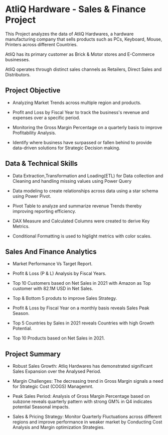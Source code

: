 # AtliQ Hardware - Sales & Finance Project

This Project analyzes the data of AtliQ Hardwares, a hardware manufacturing company that sells products such as PCs, Keyboard, Mouse, Printers across different Countries.

AtliQ has its primary customer as Brick & Motor stores and E-Commerce businesses.

AtliQ operates through distinct sales channels as Retailers, Direct Sales and Distributors.

Project Objective
-------------------------------------
- Analyzing Market Trends across multiple region and products.

- Profit and Loss by Fiscal Year to track the business's revenue and expenses over a specific period.

- Monitoring the Gross Margin Percentage on a quarterly basis to improve Profitability Analysis.

- Identify where business have surpassed or fallen behind to provide data-driven solutions for Strategic Decision making.

Data & Technical Skills
--------------------------------------------
* Data Extraction,Transformation and Loading(ETL) for Data collection and Cleaning and handling missing values using Power Query

- Data modeling to create relationships across data using a star schema using Power Pivot.

- Pivot Table to analyze and summarize revenue Trends thereby improving reporting efficiency.

- DAX Measure and Calculated Columns were created to derive Key Metrics.

- Conditional Formatting is used to higlight metrics with color scales.

Sales And Finance Analytics
-------------------------------------------------
- Market Performance Vs Target Report.
  
- Profit & Loss (P & L) Analysis by Fiscal Years.
  
- Top 10 Customers based on Net Sales in 2021 with Amazon as Top customer with 82.1M USD in Net Sales.

- Top & Bottom 5 produts to improve Sales Strategy.

- Profit & Loss by Fiscal Year on a monthly basis reveals Sales Peak Season.
  
- Top 5 Countries by Sales in 2021 reveals Countries with high Growth Potential.

- Top 10 Products based on Net Sales in 2021.

 Project Summary
  -----------------------------------------------------------
  - Robust Sales Growth: Atliq Hardwares has demonstrated significant Sales Expansion over the Analysed Period.

  - Margin Challenges: The decreasing trend in Gross Margin signals a need for Strategic Cost (COGS) Managemnt.
 
  - Peak Sales Period: Analysis of Gross Margin Percentage based on subzone reveals quarterly pattern with strong GM% in Q4 indicates potential Seasonal impacts.
 
  - Sales & Pricing Strategy: Monitor Quarterly Fluctuations across different regions and improve performance in weaker market by Conducting Cost Analysis and Margin optimization Strategies.
